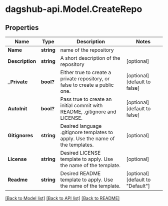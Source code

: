 # dagshub-api.Model.CreateRepo
## Properties

Name | Type | Description | Notes
------------ | ------------- | ------------- | -------------
**Name** | **string** | name of the repository | 
**Description** | **string** | A short description of the repository | [optional] 
**_Private** | **bool?** | Either true to create a private repository, or false to create a public one. | [optional] [default to false]
**AutoInit** | **bool?** | Pass true to create an initial commit with README, .gitignore and LICENSE. | [optional] [default to false]
**Gitignores** | **string** | Desired language .gitignore templates to apply. Use the name of the templates. | [optional] 
**License** | **string** | Desired LICENSE template to apply. Use the name of the template. | [optional] 
**Readme** | **string** | Desired README template to apply. Use the name of the template. | [optional] [default to "Default"]

[[Back to Model list]](../README.md#documentation-for-models) [[Back to API list]](../README.md#documentation-for-api-endpoints) [[Back to README]](../README.md)

